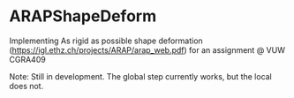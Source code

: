 # ARAPShapeDeform
Implementing As rigid as possible shape deformation (https://igl.ethz.ch/projects/ARAP/arap_web.pdf) for an assignment @ VUW CGRA409

Note: Still in development. The global step currently works, but the local does not.

